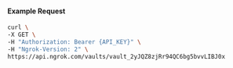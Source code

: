 <!-- Code generated for API Clients. DO NOT EDIT. -->

#### Example Request

```bash
curl \
-X GET \
-H "Authorization: Bearer {API_KEY}" \
-H "Ngrok-Version: 2" \
https://api.ngrok.com/vaults/vault_2yJQZ8zjRr94QC6bg5bvvLIBJ0x
```
